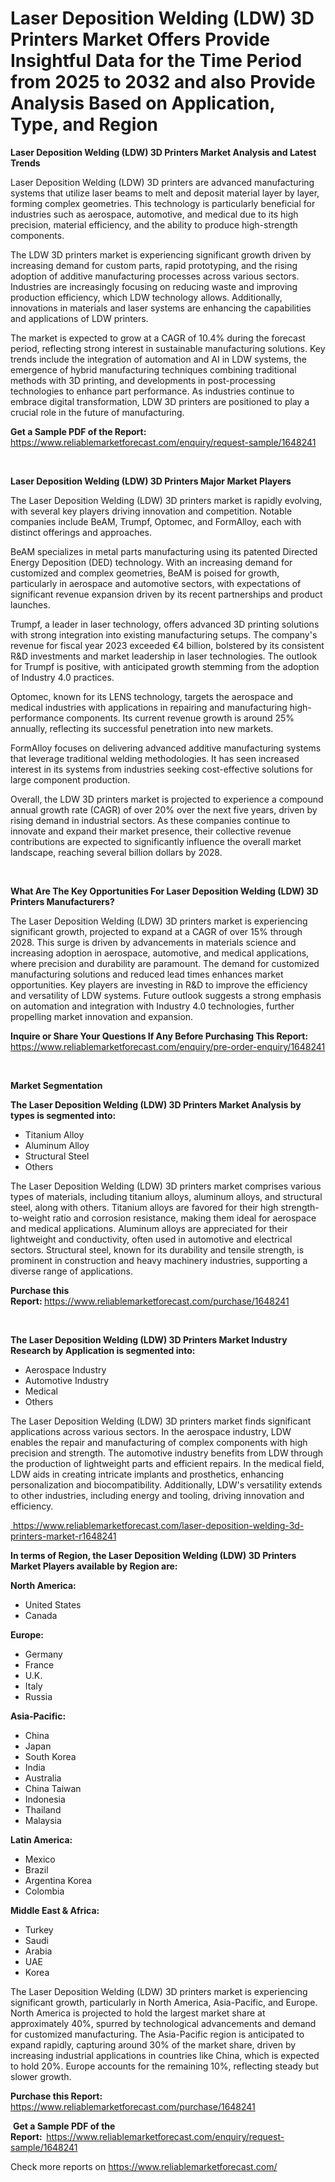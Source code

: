 <p><h1>Laser Deposition Welding (LDW) 3D Printers Market Offers Provide Insightful Data for the Time Period from 2025 to 2032 and also Provide Analysis Based on Application, Type, and Region</h1></p><p><strong>Laser Deposition Welding (LDW) 3D Printers Market Analysis and Latest Trends</strong></p>
<p><p>Laser Deposition Welding (LDW) 3D printers are advanced manufacturing systems that utilize laser beams to melt and deposit material layer by layer, forming complex geometries. This technology is particularly beneficial for industries such as aerospace, automotive, and medical due to its high precision, material efficiency, and the ability to produce high-strength components.</p><p>The LDW 3D printers market is experiencing significant growth driven by increasing demand for custom parts, rapid prototyping, and the rising adoption of additive manufacturing processes across various sectors. Industries are increasingly focusing on reducing waste and improving production efficiency, which LDW technology allows. Additionally, innovations in materials and laser systems are enhancing the capabilities and applications of LDW printers.</p><p>The market is expected to grow at a CAGR of 10.4% during the forecast period, reflecting strong interest in sustainable manufacturing solutions. Key trends include the integration of automation and AI in LDW systems, the emergence of hybrid manufacturing techniques combining traditional methods with 3D printing, and developments in post-processing technologies to enhance part performance. As industries continue to embrace digital transformation, LDW 3D printers are positioned to play a crucial role in the future of manufacturing.</p></p>
<p><strong>Get a Sample PDF of the Report:&nbsp;</strong> <a href="https://www.reliablemarketforecast.com/enquiry/request-sample/1648241?utm_campaign=3458&utm_medium=2&utm_source=Github&utm_content=ia&utm_term=25032025&utm_id=laser-deposition-welding-ldw-3d-printers">https://www.reliablemarketforecast.com/enquiry/request-sample/1648241</a></p>
<p>&nbsp;</p>
<p><strong>Laser Deposition Welding (LDW) 3D Printers Major Market Players</strong></p>
<p><p>The Laser Deposition Welding (LDW) 3D printers market is rapidly evolving, with several key players driving innovation and competition. Notable companies include BeAM, Trumpf, Optomec, and FormAlloy, each with distinct offerings and approaches.</p><p>BeAM specializes in metal parts manufacturing using its patented Directed Energy Deposition (DED) technology. With an increasing demand for customized and complex geometries, BeAM is poised for growth, particularly in aerospace and automotive sectors, with expectations of significant revenue expansion driven by its recent partnerships and product launches.</p><p>Trumpf, a leader in laser technology, offers advanced 3D printing solutions with strong integration into existing manufacturing setups. The company's revenue for fiscal year 2023 exceeded €4 billion, bolstered by its consistent R&D investments and market leadership in laser technologies. The outlook for Trumpf is positive, with anticipated growth stemming from the adoption of Industry 4.0 practices.</p><p>Optomec, known for its LENS technology, targets the aerospace and medical industries with applications in repairing and manufacturing high-performance components. Its current revenue growth is around 25% annually, reflecting its successful penetration into new markets.</p><p>FormAlloy focuses on delivering advanced additive manufacturing systems that leverage traditional welding methodologies. It has seen increased interest in its systems from industries seeking cost-effective solutions for large component production.</p><p>Overall, the LDW 3D printers market is projected to experience a compound annual growth rate (CAGR) of over 20% over the next five years, driven by rising demand in industrial sectors. As these companies continue to innovate and expand their market presence, their collective revenue contributions are expected to significantly influence the overall market landscape, reaching several billion dollars by 2028.</p></p>
<p>&nbsp;</p>
<p><strong>What Are The Key Opportunities For Laser Deposition Welding (LDW) 3D Printers Manufacturers?</strong></p>
<p><p>The Laser Deposition Welding (LDW) 3D printers market is experiencing significant growth, projected to expand at a CAGR of over 15% through 2028. This surge is driven by advancements in materials science and increasing adoption in aerospace, automotive, and medical applications, where precision and durability are paramount. The demand for customized manufacturing solutions and reduced lead times enhances market opportunities. Key players are investing in R&D to improve the efficiency and versatility of LDW systems. Future outlook suggests a strong emphasis on automation and integration with Industry 4.0 technologies, further propelling market innovation and expansion.</p></p>
<p><strong>Inquire or Share Your Questions If Any Before Purchasing This Report:</strong> <a href="https://www.reliablemarketforecast.com/enquiry/pre-order-enquiry/1648241?utm_campaign=3458&utm_medium=2&utm_source=Github&utm_content=ia&utm_term=25032025&utm_id=laser-deposition-welding-ldw-3d-printers">https://www.reliablemarketforecast.com/enquiry/pre-order-enquiry/1648241</a></p>
<p>&nbsp;</p>
<p><strong>Market Segmentation</strong></p>
<p><strong>The Laser Deposition Welding (LDW) 3D Printers Market Analysis by types is segmented into:</strong></p>
<p><ul><li>Titanium Alloy</li><li>Aluminum Alloy</li><li>Structural Steel</li><li>Others</li></ul></p>
<p><p>The Laser Deposition Welding (LDW) 3D printers market comprises various types of materials, including titanium alloys, aluminum alloys, and structural steel, along with others. Titanium alloys are favored for their high strength-to-weight ratio and corrosion resistance, making them ideal for aerospace and medical applications. Aluminum alloys are appreciated for their lightweight and conductivity, often used in automotive and electrical sectors. Structural steel, known for its durability and tensile strength, is prominent in construction and heavy machinery industries, supporting a diverse range of applications.</p></p>
<p><strong>Purchase this Report:&nbsp;</strong><a href="https://www.reliablemarketforecast.com/purchase/1648241?utm_campaign=3458&utm_medium=2&utm_source=Github&utm_content=ia&utm_term=25032025&utm_id=laser-deposition-welding-ldw-3d-printers">https://www.reliablemarketforecast.com/purchase/1648241</a></p>
<p>&nbsp;</p>
<p><strong>The Laser Deposition Welding (LDW) 3D Printers Market Industry Research by Application is segmented into:</strong></p>
<p><ul><li>Aerospace Industry</li><li>Automotive Industry</li><li>Medical</li><li>Others</li></ul></p>
<p><p>The Laser Deposition Welding (LDW) 3D printers market finds significant applications across various sectors. In the aerospace industry, LDW enables the repair and manufacturing of complex components with high precision and strength. The automotive industry benefits from LDW through the production of lightweight parts and efficient repairs. In the medical field, LDW aids in creating intricate implants and prosthetics, enhancing personalization and biocompatibility. Additionally, LDW's versatility extends to other industries, including energy and tooling, driving innovation and efficiency.</p></p>
<p><a href="https://www.reliablemarketforecast.com/laser-deposition-welding-3d-printers-market-r1648241?utm_campaign=3458&utm_medium=2&utm_source=Github&utm_content=ia&utm_term=25032025&utm_id=laser-deposition-welding-ldw-3d-printers">&nbsp;https://www.reliablemarketforecast.com/laser-deposition-welding-3d-printers-market-r1648241</a></p>
<p><strong>In terms of Region, the Laser Deposition Welding (LDW) 3D Printers Market Players available by Region are:</strong></p>
<p>
    <p> <strong> North America: </strong>
        <ul>
            <li>United States</li>
            <li>Canada</li>
        </ul>
        </p> 
    <p> <strong> Europe: </strong>
        <ul>
            <li>Germany</li>
            <li>France</li>
            <li>U.K.</li>
            <li>Italy</li>
            <li>Russia</li>
        </ul>
        </p> 
    <p> <strong> Asia-Pacific: </strong>
        <ul>
            <li>China</li>
            <li>Japan</li>
            <li>South Korea</li>
            <li>India</li>
            <li>Australia</li>
            <li>China Taiwan</li>
            <li>Indonesia</li>
            <li>Thailand</li>
            <li>Malaysia</li>
        </ul>
        </p> 
    <p> <strong> Latin America: </strong>
        <ul>
            <li>Mexico</li>
            <li>Brazil</li>
            <li>Argentina Korea</li>
            <li>Colombia</li>
        </ul>
        </p> 
    <p> <strong> Middle East & Africa: </strong>
        <ul>
            <li>Turkey</li>
            <li>Saudi</li>
            <li>Arabia</li>
            <li>UAE</li>
            <li>Korea</li>
        </ul>
    </p>
    </p>
<p><p>The Laser Deposition Welding (LDW) 3D printers market is experiencing significant growth, particularly in North America, Asia-Pacific, and Europe. North America is projected to hold the largest market share at approximately 40%, spurred by technological advancements and demand for customized manufacturing. The Asia-Pacific region is anticipated to expand rapidly, capturing around 30% of the market share, driven by increasing industrial applications in countries like China, which is expected to hold 20%. Europe accounts for the remaining 10%, reflecting steady but slower growth.</p></p>
<p><strong>Purchase this Report: </strong><a href="https://www.reliablemarketforecast.com/purchase/1648241?utm_campaign=3458&utm_medium=2&utm_source=Github&utm_content=ia&utm_term=25032025&utm_id=laser-deposition-welding-ldw-3d-printers">https://www.reliablemarketforecast.com/purchase/1648241</a></p>
<p>&nbsp;<strong>Get a Sample PDF of the Report:&nbsp;&nbsp;</strong><a href="https://www.reliablemarketforecast.com/enquiry/request-sample/1648241?utm_campaign=3458&utm_medium=2&utm_source=Github&utm_content=ia&utm_term=25032025&utm_id=laser-deposition-welding-ldw-3d-printers">https://www.reliablemarketforecast.com/enquiry/request-sample/1648241</a></p>
<p><strong></strong></p>
<p>Check more reports on <a href="https://www.reliablemarketforecast.com/?utm_campaign=3458&utm_medium=2&utm_source=Github&utm_content=ia&utm_term=25032025&utm_id=laser-deposition-welding-ldw-3d-printers">https://www.reliablemarketforecast.com/</a></p>